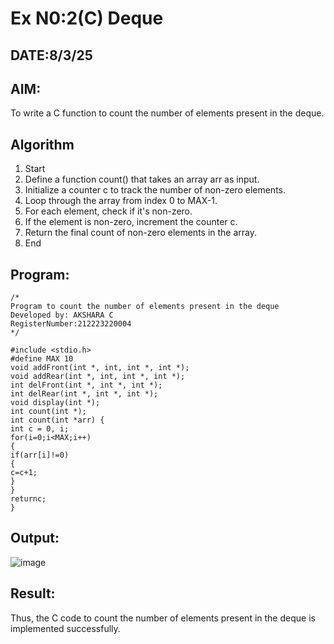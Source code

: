 # Ex N0:2(C) Deque
## DATE:8/3/25
## AIM:
To write a C function to count the number of elements present in the deque.

## Algorithm
1. Start
2. Define a function count() that takes an array arr as input.
3. Initialize a counter c to track the number of non-zero elements.
4. Loop through the array from index 0 to MAX-1.
5. For each element, check if it's non-zero.
6. If the element is non-zero, increment the counter c.
7. Return the final count of non-zero elements in the array.
8. End

## Program:
```
/*
Program to count the number of elements present in the deque
Developed by: AKSHARA C
RegisterNumber:212223220004  
*/
```
```
#include <stdio.h> 
#define MAX 10
void addFront(int *, int, int *, int *); 
void addRear(int *, int, int *, int *); 
int delFront(int *, int *, int *);
int delRear(int *, int *, int *); 
void display(int *);
int count(int *);
int count(int *arr) { 
int c = 0, i; 
for(i=0;i<MAX;i++)
{
if(arr[i]!=0)
{
c=c+1;
}
}
returnc;
}
```
## Output:
![image](https://github.com/user-attachments/assets/63b765e3-ae74-4312-8362-c17dfc07c366)

## Result:
Thus, the C code to count the number of elements present in the deque is implemented successfully.
